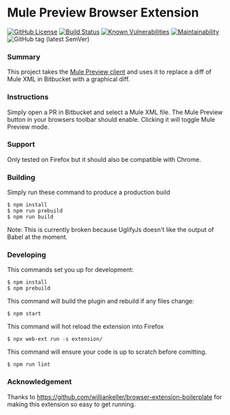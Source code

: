 # Mule Preview Browser Extension

[![GitHub License](https://img.shields.io/github/license/agiledigital/mule-preview-browser-extension.svg)](https://github.com/agiledigital/mule-preview-browser-extension/blob/master/LICENSE)
[![Build Status](https://travis-ci.com/agiledigital/mule-preview-browser-extension.svg?branch=master)](https://travis-ci.com/agiledigital/mule-preview-browser-extension)
[![Known Vulnerabilities](https://snyk.io//test/github/agiledigital/mule-preview-browser-extension/badge.svg)](https://snyk.io//test/github/agiledigital/mule-preview-browser-extension)
[![Maintainability](https://api.codeclimate.com/v1/badges/958029813bd4b7f26dca/maintainability)](https://codeclimate.com/github/agiledigital/mule-preview-browser-extension/maintainability)
![GitHub tag (latest SemVer)](https://img.shields.io/github/tag/agiledigital/mule-preview-browser-extension)

### Summary

This project takes the [Mule Preview client](https://github.com/agiledigital/mule-preview)
and uses it to replace a diff of Mule XML in Bitbucket
with a graphical diff.

### Instructions

Simply open a PR in Bitbucket and select a Mule XML file.
The Mule Preview button in your browsers toolbar should enable.
Clicking it will toggle Mule Preview mode.

### Support

Only tested on Firefox but it should also be compatible with Chrome.

### Building

Simply run these command to produce a production build

    $ npm install
    $ npm run prebuild
    $ npm run build

Note: This is currently broken because UglifyJs doesn't like the output of Babel at the moment.

### Developing

This commands set you up for development:

    $ npm install
    $ npm prebuild

This command will build the plugin and rebuild if any files change:

    $ npm start

This command will hot reload the extension into Firefox

    $ npx web-ext run -s extension/

This command will ensure your code is up to scratch before comitting.

    $ npm run lint

### Acknowledgement

Thanks to https://github.com/williankeller/browser-extension-boilerplate for making this extension so easy to get running.
